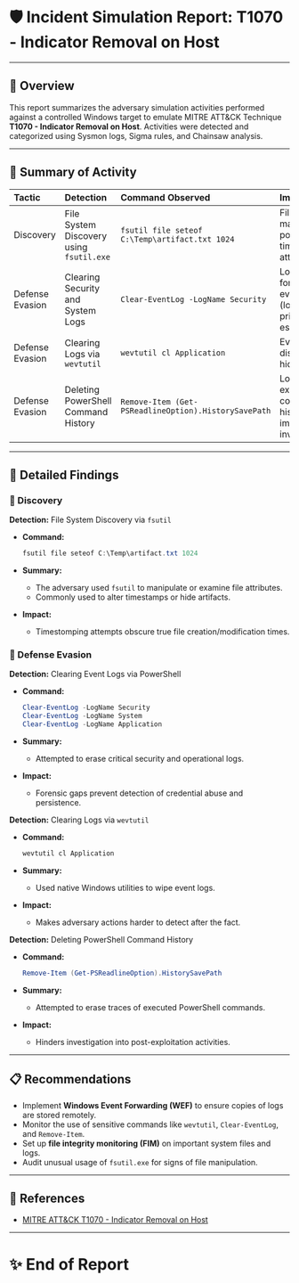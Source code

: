 # :shield: Incident Simulation Report: T1070 - Indicator Removal on Host

---

## :bookmark_tabs: Overview

This report summarizes the adversary simulation activities performed against a controlled Windows target to emulate MITRE ATT&CK Technique **T1070 - Indicator Removal on Host**. Activities were detected and categorized using Sysmon logs, Sigma rules, and Chainsaw analysis.

---

## :triangular_flag_on_post: Summary of Activity

| Tactic | Detection | Command Observed | Impact |
|:------|:----------|:-----------------|:-------|
| Discovery | File System Discovery using `fsutil.exe` | `fsutil file seteof C:\Temp\artifact.txt 1024` | File system manipulation; possible timestomping attempts |
| Defense Evasion | Clearing Security and System Logs | `Clear-EventLog -LogName Security` | Loss of key forensic evidence (logins, privilege escalation) |
| Defense Evasion | Clearing Logs via `wevtutil` | `wevtutil cl Application` | Event log disruption, hiding traces |
| Defense Evasion | Deleting PowerShell Command History | `Remove-Item (Get-PSReadlineOption).HistorySavePath` | Loss of executed command history, impeding investigation |

---

## :mag_right: Detailed Findings

### :page_facing_up: Discovery

**Detection:** File System Discovery via `fsutil`

- **Command:**

  ```powershell
  fsutil file seteof C:\Temp\artifact.txt 1024
  ```

- **Summary:**
  - The adversary used `fsutil` to manipulate or examine file attributes.
  - Commonly used to alter timestamps or hide artifacts.

- **Impact:**
  - Timestomping attempts obscure true file creation/modification times.


### :page_facing_up: Defense Evasion

**Detection:** Clearing Event Logs via PowerShell

- **Command:**

  ```powershell
  Clear-EventLog -LogName Security
  Clear-EventLog -LogName System
  Clear-EventLog -LogName Application
  ```

- **Summary:**
  - Attempted to erase critical security and operational logs.

- **Impact:**
  - Forensic gaps prevent detection of credential abuse and persistence.


**Detection:** Clearing Logs via `wevtutil`

- **Command:**

  ```powershell
  wevtutil cl Application
  ```

- **Summary:**
  - Used native Windows utilities to wipe event logs.

- **Impact:**
  - Makes adversary actions harder to detect after the fact.


**Detection:** Deleting PowerShell Command History

- **Command:**

  ```powershell
  Remove-Item (Get-PSReadlineOption).HistorySavePath
  ```

- **Summary:**
  - Attempted to erase traces of executed PowerShell commands.

- **Impact:**
  - Hinders investigation into post-exploitation activities.


---

## :clipboard: Recommendations

- Implement **Windows Event Forwarding (WEF)** to ensure copies of logs are stored remotely.
- Monitor the use of sensitive commands like `wevtutil`, `Clear-EventLog`, and `Remove-Item`.
- Set up **file integrity monitoring (FIM)** on important system files and logs.
- Audit unusual usage of `fsutil.exe` for signs of file manipulation.

---

## :link: References

- [MITRE ATT&CK T1070 - Indicator Removal on Host](https://attack.mitre.org/techniques/T1070/)

---

# :sparkles: End of Report
